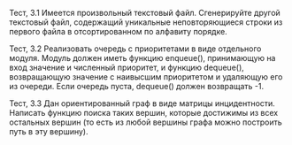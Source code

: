 Тест, 3.1
Имеется произвольный текстовый файл.
Сгенерируйте другой текстовый файл, содержащий уникальные неповторяющиеся строки
из первого файла в отсортированном по алфавиту порядке.


Тест, 3.2
Реализовать очередь с приоритетами в виде отдельного модуля.
Модуль должен иметь функцию enqueue(),
принимающую на вход значение и численный приоритет,
и функцию dequeue(), возвращающую значение с наивысшим приоритетом и удаляющую его из очереди.
Если очередь пуста, dequeue() должен возвращать -1.


Тест, 3.3
Дан ориентированный граф в виде матрицы инцидентности.
Написать функцию поиска таких вершин,
которые достижимы из всех остальных вершин
(то есть из любой вершины графа можно построить путь в эту вершину).